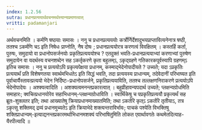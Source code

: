 ```yaml
---
index: 1.2.56
sutra: प्रधानप्रत्ययार्थवचनमर्थस्यान्यप्रमाणत्वात्
vritti: padamanjari
---
```


 अर्थवचनमिति । कर्मणि षष्ठयाः समासः । ननु च प्रधानप्रत्यययोः कर्त्रोर्निर्देशादुभयप्राप्तावित्यनेनात्र षष्ठी, ततश्च ऽकर्मणि चऽ इति निषेधः प्राप्नोति, नैष दोषः ; प्रधानप्रत्ययोरत्र करणत्वं विवक्षितम् । कस्तर्हि कर्ता, पुरुषः, समुदायो वा प्रधानोपसर्जनयोः प्रकृतिप्रत्यययोश्च ? एतदुक्तं भवति-प्रधानप्रत्ययाभ्यां करणाभ्यां पुरुषेण समुदायेन वा यदर्थस्य वचनशब्देन सह ऽकर्तृकरणे कृता बहुलम्ऽ, ऽकृद्ग्रहणे गतिकारकपूर्वस्यापि ग्रहणम्ऽ इतिच समासः । ननु च प्रत्ययोऽपि प्रकृत्यपेक्षया प्रधानम्, कस्माद्भेदेनोपादीयते ? उच्यते; यदा ऽप्रकृतिः प्रत्ययार्थं प्रति विशेषणतया स्वार्थमभिधतेऽ इति सिद्धं भवति, तदा प्रत्ययस्य प्राधान्यम्, तदेवेदानीं परिभाष्यत इति पूर्वाचार्यैस्तावत्प्रत्ययो भेदेन निर्दिष्टः-प्रधानोपसर्जने, प्रकृतिप्रत्ययाविति, ततश्च तल्लक्षणनिराकरणे प्रत्ययोऽपि भेदेनोपादेयः । अश्क्यत्वादिति । अशक्यत्वमनन्तप्रकारत्वात् । बहुव्रीहावन्यपदार्थ उच्यते; प्लक्षन्यग्रोधमिति समाहारः; क्वचित्प्रधानयोरेव सहाभिधानम्-प्लक्षन्यग्रोधाविति । स्वार्थिकेषु च पप्रकृतिप्रत्ययौ प्रकृत्यर्थं सह ब्रूतः-शुक्लतर इति; तथा आख्यातेषु क्रियाप्रधानमाख्यातमिति; तथा ऽकर्तरि कृत्ऽ ऽकर्तरि तृतीयाऽ, तत्र ऽकृत्सु शक्तिमद् द्रव्यं प्रधानमुच्यतेऽ इति क्रियाभेदे शक्त्यन्तराविर्भावः; पाचकं पश्येति विभक्तिषु शक्तिप्राधान्यम्-इत्याद्यनन्तप्रकारमर्थाभिधानमशक्यं परिभाषितुमिति लोकत एवार्थावगतेः कथमेतदित्याह-यैरपीत्यादि ॥